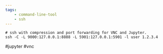 ```yaml
---
tags:
    - command-line-tool
    - ssh
---
```


```shell
# ssh with compression and port forwarding for VNC and Jupyter.
ssh -C -L 9000:127.0.0.1:8888 -L 5901:127.0.0.1:5901 -l user 1.2.3.4
```

#jupyter #vnc
